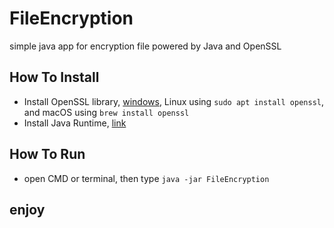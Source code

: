 # FileEncryption
simple java app for encryption file powered by Java and OpenSSL

## How To Install
- Install OpenSSL library, [windows](https://sourceforge.net/projects/openssl-for-windows/), Linux using ```sudo apt install openssl```, and macOS using ```brew install openssl```
- Install Java Runtime, [link](https://www.java.com/en/download/manual.jsp)

## How To Run
- open CMD or terminal, then type ```java -jar FileEncryption```

## enjoy
